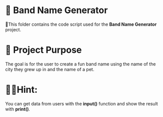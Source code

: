 # 📂 Band Name Generator 

📌This folder contains the code script used for the **Band Name Generator** project.  

# 🎯 **Project Purpose**
The goal is for the user to create a fun band name using the name of the city they grew up in and the name of a pet.

# 🕵️‍♀️Hint:
You can get data from users with the **input()** function and show the result with **print()**.
